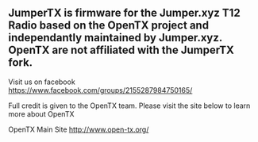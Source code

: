 ## JumperTX is firmware for the Jumper.xyz T12 Radio based on the OpenTX project and independantly maintained by Jumper.xyz. OpenTX are not affiliated with the JumperTX fork.

Visit us on facebook https://www.facebook.com/groups/2155287984750165/

Full credit is given to the OpenTX team. Please visit the site below to learn more about OpenTX

OpenTX Main Site http://www.open-tx.org/
